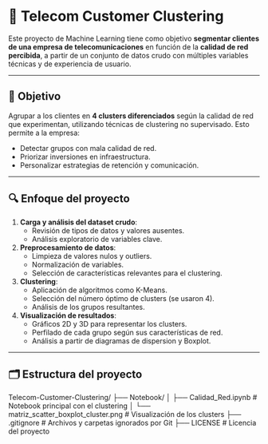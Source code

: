 # 📡 Telecom Customer Clustering

Este proyecto de Machine Learning tiene como objetivo **segmentar clientes de una empresa de telecomunicaciones** en función de la **calidad de red percibida**, a partir de un conjunto de datos crudo con múltiples variables técnicas y de experiencia de usuario.

---

## 🎯 Objetivo

Agrupar a los clientes en **4 clusters diferenciados** según la calidad de red que experimentan, utilizando técnicas de clustering no supervisado. Esto permite a la empresa:

- Detectar grupos con mala calidad de red.
- Priorizar inversiones en infraestructura.
- Personalizar estrategias de retención y comunicación.

---

## 🔍 Enfoque del proyecto

1. **Carga y análisis del dataset crudo**:
   - Revisión de tipos de datos y valores ausentes.
   - Análisis exploratorio de variables clave.
2. **Preprocesamiento de datos**:
   - Limpieza de valores nulos y outliers.
   - Normalización de variables.
   - Selección de características relevantes para el clustering.
3. **Clustering**:
   - Aplicación de algoritmos como K-Means.
   - Selección del número óptimo de clusters (se usaron 4).
   - Análisis de los grupos resultantes.
4. **Visualización de resultados**:
   - Gráficos 2D y 3D para representar los clusters.
   - Perfilado de cada grupo según sus características de red.
   - Análisis a partir de diagramas de dispersion y Boxplot.

---

## 🗂️ Estructura del proyecto

Telecom-Customer-Clustering/
├── Notebook/
│ ├── Calidad_Red.ipynb # Notebook principal con el clustering
│ └── matriz_scatter_boxplot_cluster.png # Visualización de los clusters
├── .gitignore # Archivos y carpetas ignorados por Git
├── LICENSE # Licencia del proyecto
